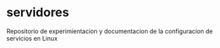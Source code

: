 # servidores
Repositorio de experimientacion y documentacion de la configuracion de servicios en Linux


